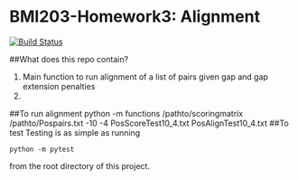 # BMI203-Homework3: Alignment

[![Build
Status](https://travis-ci.org/graciegordon/BMI203-Homework3.svg?branch=master)](https://travis-ci.org/graciegordon/BMI203-Homework3)

##What does this repo contain?
1. Main function to run alignment of a list of pairs given gap and gap extension penalties
2. 

##To run alignment
python -m functions /pathto/scoringmatrix /pathto/Pospairs.txt -10 -4 PosScoreTest10_4.txt PosAlignTest10_4.txt
##To test
Testing is as simple as running

```
python -m pytest
```

from the root directory of this project.
